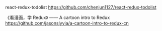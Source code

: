 react-redux-todolist
https://github.com/chenjun1127/react-redux-todolist

《看漫画，学 Redux》 —— A cartoon intro to Redux
https://github.com/jasonslyvia/a-cartoon-intro-to-redux-cn
